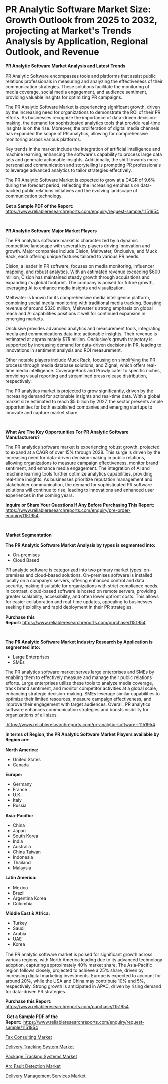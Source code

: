 <p><h1>PR Analytic Software Market Size: Growth Outlook from 2025 to 2032, projecting at Market's Trends Analysis by Application, Regional Outlook, and Revenue</h1></p><p><strong>PR Analytic Software Market Analysis and Latest Trends</strong></p>
<p><p>PR Analytic Software encompasses tools and platforms that assist public relations professionals in measuring and analyzing the effectiveness of their communication strategies. These solutions facilitate the monitoring of media coverage, social media engagement, and audience sentiment, providing valuable insights for optimizing PR campaigns.</p><p>The PR Analytic Software Market is experiencing significant growth, driven by the increasing need for organizations to demonstrate the ROI of their PR efforts. As businesses recognize the importance of data-driven decision-making, the demand for sophisticated analytics tools that provide real-time insights is on the rise. Moreover, the proliferation of digital media channels has expanded the scope of PR analytics, allowing for comprehensive monitoring across various platforms.</p><p>Key trends in the market include the integration of artificial intelligence and machine learning, enhancing the software's capability to process large data sets and generate actionable insights. Additionally, the shift towards more personalized communication and storytelling is prompting PR professionals to leverage advanced analytics to tailor strategies effectively.</p><p>The PR Analytic Software Market is expected to grow at a CAGR of 9.6% during the forecast period, reflecting the increasing emphasis on data-backed public relations initiatives and the evolving landscape of communication technology.</p></p>
<p><strong>Get a Sample PDF of the Report:&nbsp;</strong> <a href="https://www.reliableresearchreports.com/enquiry/request-sample/1151954?utm_campaign=7&utm_medium=2&utm_source=Github&utm_content=ia&utm_term=11032025&utm_id=pr-analytic-software">https://www.reliableresearchreports.com/enquiry/request-sample/1151954</a></p>
<p>&nbsp;</p>
<p><strong>PR Analytic Software Major Market Players</strong></p>
<p><p>The PR analytics software market is characterized by a dynamic competitive landscape with several key players driving innovation and growth. Major companies include Cision, Meltwater, Onclusive, and Muck Rack, each offering unique features tailored to various PR needs.</p><p>Cision, a leader in PR software, focuses on media monitoring, influencer mapping, and robust analytics. With an estimated revenue exceeding $600 million, Cision has maintained steady growth through acquisitions and expanding its global footprint. The company is poised for future growth, leveraging AI to enhance media insights and visualization.</p><p>Meltwater is known for its comprehensive media intelligence platform, combining social media monitoring with traditional media tracking. Boasting revenue of around $320 million, Meltwater's strong emphasis on global reach and AI capabilities positions it well for continued expansion in emerging markets.</p><p>Onclusive provides advanced analytics and measurement tools, integrating media and communications data into actionable insights. Their revenue is estimated at approximately $75 million. Onclusive's growth trajectory is supported by increasing demand for data-driven decisions in PR, leading to innovations in sentiment analysis and ROI measurement.</p><p>Other notable players include Muck Rack, focusing on simplifying the PR process through media database solutions, and Zignal, which offers real-time media intelligence. CoverageBook and Prowly cater to specific niches, providing visual reporting and streamlined press release distribution, respectively.</p><p>The PR analytics market is projected to grow significantly, driven by the increasing demand for actionable insights and real-time data. With a global market size estimated to reach $5 billion by 2027, the sector presents ample opportunities for both established companies and emerging startups to innovate and capture market share.</p></p>
<p>&nbsp;</p>
<p><strong>What Are The Key Opportunities For PR Analytic Software Manufacturers?</strong></p>
<p><p>The PR analytics software market is experiencing robust growth, projected to expand at a CAGR of over 15% through 2028. This surge is driven by the increasing need for data-driven decision-making in public relations, allowing organizations to measure campaign effectiveness, monitor brand sentiment, and enhance media engagement. The integration of AI and machine learning tools further optimize analytics capabilities, providing real-time insights. As businesses prioritize reputation management and stakeholder communication, the demand for sophisticated PR software solutions will continue to rise, leading to innovations and enhanced user experiences in the coming years.</p></p>
<p><strong>Inquire or Share Your Questions If Any Before Purchasing This Report:</strong> <a href="https://www.reliableresearchreports.com/enquiry/pre-order-enquiry/1151954?utm_campaign=7&utm_medium=2&utm_source=Github&utm_content=ia&utm_term=11032025&utm_id=pr-analytic-software">https://www.reliableresearchreports.com/enquiry/pre-order-enquiry/1151954</a></p>
<p>&nbsp;</p>
<p><strong>Market Segmentation</strong></p>
<p><strong>The PR Analytic Software Market Analysis by types is segmented into:</strong></p>
<p><ul><li>On-premises</li><li>Cloud Based</li></ul></p>
<p><p>PR analytic software is categorized into two primary market types: on-premises and cloud-based solutions. On-premises software is installed locally on a company’s servers, offering enhanced control and data security, making it suitable for organizations with strict compliance needs. In contrast, cloud-based software is hosted on remote servers, providing greater scalability, accessibility, and often lower upfront costs. This allows for easier collaboration and real-time updates, appealing to businesses seeking flexibility and rapid deployment in their PR strategies.</p></p>
<p><strong>Purchase this Report:&nbsp;</strong><a href="https://www.reliableresearchreports.com/purchase/1151954?utm_campaign=7&utm_medium=2&utm_source=Github&utm_content=ia&utm_term=11032025&utm_id=pr-analytic-software">https://www.reliableresearchreports.com/purchase/1151954</a></p>
<p>&nbsp;</p>
<p><strong>The PR Analytic Software Market Industry Research by Application is segmented into:</strong></p>
<p><ul><li>Large Enterprises</li><li>SMEs</li></ul></p>
<p><p>The PR analytics software market serves large enterprises and SMEs by enabling them to effectively measure and manage their public relations efforts. Large enterprises utilize these tools to analyze media coverage, track brand sentiment, and monitor competitor activities at a global scale, enhancing strategic decision-making. SMEs leverage similar capabilities to optimize their limited resources, measure campaign effectiveness, and improve their engagement with target audiences. Overall, PR analytics software enhances communication strategies and boosts visibility for organizations of all sizes.</p></p>
<p><a href="https://www.reliableresearchreports.com/pr-analytic-software-r1151954?utm_campaign=7&utm_medium=2&utm_source=Github&utm_content=ia&utm_term=11032025&utm_id=pr-analytic-software">&nbsp;https://www.reliableresearchreports.com/pr-analytic-software-r1151954</a></p>
<p><strong>In terms of Region, the PR Analytic Software Market Players available by Region are:</strong></p>
<p>
    <p> <strong> North America: </strong>
        <ul>
            <li>United States</li>
            <li>Canada</li>
        </ul>
        </p> 
    <p> <strong> Europe: </strong>
        <ul>
            <li>Germany</li>
            <li>France</li>
            <li>U.K.</li>
            <li>Italy</li>
            <li>Russia</li>
        </ul>
        </p> 
    <p> <strong> Asia-Pacific: </strong>
        <ul>
            <li>China</li>
            <li>Japan</li>
            <li>South Korea</li>
            <li>India</li>
            <li>Australia</li>
            <li>China Taiwan</li>
            <li>Indonesia</li>
            <li>Thailand</li>
            <li>Malaysia</li>
        </ul>
        </p> 
    <p> <strong> Latin America: </strong>
        <ul>
            <li>Mexico</li>
            <li>Brazil</li>
            <li>Argentina Korea</li>
            <li>Colombia</li>
        </ul>
        </p> 
    <p> <strong> Middle East & Africa: </strong>
        <ul>
            <li>Turkey</li>
            <li>Saudi</li>
            <li>Arabia</li>
            <li>UAE</li>
            <li>Korea</li>
        </ul>
    </p>
    </p>
<p><p>The PR analytic software market is poised for significant growth across various regions, with North America leading due to its advanced technology adoption, capturing approximately 40% market share. The Asia-Pacific region follows closely, projected to achieve a 25% share, driven by increasing digital marketing investments. Europe is expected to account for around 20%, while the USA and China may contribute 10% and 5%, respectively. Strong growth is anticipated in APAC, driven by rising demand for data-driven PR strategies.</p></p>
<p><strong>Purchase this Report: </strong><a href="https://www.reliableresearchreports.com/purchase/1151954?utm_campaign=7&utm_medium=2&utm_source=Github&utm_content=ia&utm_term=11032025&utm_id=pr-analytic-software">https://www.reliableresearchreports.com/purchase/1151954</a></p>
<p>&nbsp;<strong>Get a Sample PDF of the Report:&nbsp;&nbsp;</strong><a href="https://www.reliableresearchreports.com/enquiry/request-sample/1151954?utm_campaign=7&utm_medium=2&utm_source=Github&utm_content=ia&utm_term=11032025&utm_id=pr-analytic-software">https://www.reliableresearchreports.com/enquiry/request-sample/1151954</a></p>
<p><strong></strong></p>
<p><p><a href="https://github.com/lynlynyusay/Market-Research-Report-List-1/blob/main/tax-consulting-market.md?utm_campaign=7&utm_medium=2&utm_source=Github&utm_content=ia&utm_term=11032025&utm_id=pr-analytic-software">Tax Consulting Market</a></p><p><a href="https://github.com/akrachveslov/Market-Research-Report-List-1/blob/main/delivery-tracking-system-market.md?utm_campaign=7&utm_medium=2&utm_source=Github&utm_content=ia&utm_term=11032025&utm_id=pr-analytic-software">Delivery Tracking System Market</a></p><p><a href="https://github.com/balapopepi/Market-Research-Report-List-1/blob/main/package-tracking-systems-market.md?utm_campaign=7&utm_medium=2&utm_source=Github&utm_content=ia&utm_term=11032025&utm_id=pr-analytic-software">Package Tracking Systems Market</a></p><p><a href="https://github.com/spoorsusama/Market-Research-Report-List-1/blob/main/arc-fault-detection-market.md?utm_campaign=7&utm_medium=2&utm_source=Github&utm_content=ia&utm_term=11032025&utm_id=pr-analytic-software">Arc Fault Detection Market</a></p><p><a href="https://github.com/tashipmhuiri/Market-Research-Report-List-1/blob/main/delivery-management-services-market.md?utm_campaign=7&utm_medium=2&utm_source=Github&utm_content=ia&utm_term=11032025&utm_id=pr-analytic-software">Delivery Management Services Market</a></p></p>